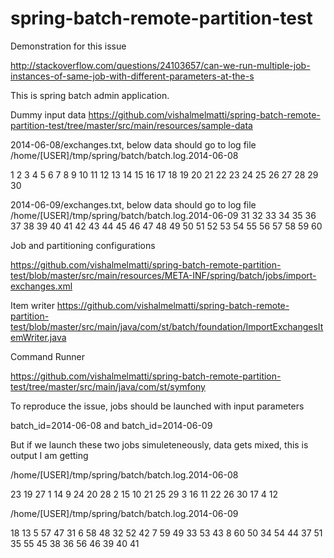 spring-batch-remote-partition-test
==================================
Demonstration for this issue

http://stackoverflow.com/questions/24103657/can-we-run-multiple-job-instances-of-same-job-with-different-parameters-at-the-s

This is spring batch admin application.

Dummy input data https://github.com/vishalmelmatti/spring-batch-remote-partition-test/tree/master/src/main/resources/sample-data

2014-06-08/exchanges.txt, below data should go to log file /home/[USER]/tmp/spring/batch/batch.log.2014-06-08

1
2
3
4
5
6
7
8
9
10
11
12
13
14
15
16
17
18
19
20
21
22
23
24
25
26
27
28
29
30

2014-06-09/exchanges.txt, below data should go to log file /home/[USER]/tmp/spring/batch/batch.log.2014-06-09
31
32
33
34
35
36
37
38
39
40
41
42
43
44
45
46
47
48
49
50
51
52
53
54
55
56
57
58
59
60


Job  and partitioning configurations

https://github.com/vishalmelmatti/spring-batch-remote-partition-test/blob/master/src/main/resources/META-INF/spring/batch/jobs/import-exchanges.xml

Item writer
https://github.com/vishalmelmatti/spring-batch-remote-partition-test/blob/master/src/main/java/com/st/batch/foundation/ImportExchangesItemWriter.java

Command Runner

https://github.com/vishalmelmatti/spring-batch-remote-partition-test/tree/master/src/main/java/com/st/symfony

To reproduce the issue, jobs should be launched with input parameters

batch_id=2014-06-08 and
batch_id=2014-06-09

But if we launch these two jobs simuleteneously, data gets mixed, this is output I am getting

/home/[USER]/tmp/spring/batch/batch.log.2014-06-08

23
19
27
1
14
9
24
20
28
2
15
10
21
25
29
3
16
11
22
26
30
17
4
12


/home/[USER]/tmp/spring/batch/batch.log.2014-06-09

18
13
5
57
47
31
6
58
48
32
52
42
7
59
49
33
53
43
8
60
50
34
54
44
37
51
35
55
45
38
36
56
46
39
40
41

